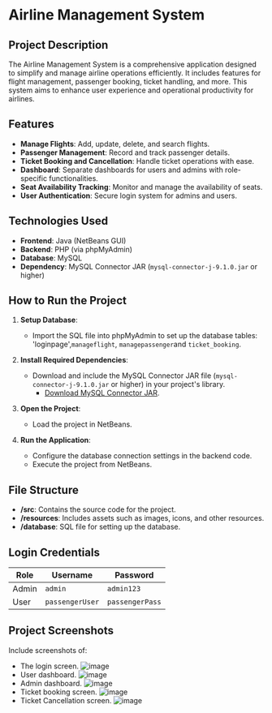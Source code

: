 # Airline Management System

## Project Description
The Airline Management System is a comprehensive application designed to simplify and manage airline operations efficiently. It includes features for flight management, passenger booking, ticket handling, and more. This system aims to enhance user experience and operational productivity for airlines.

## Features
- **Manage Flights**: Add, update, delete, and search flights.
- **Passenger Management**: Record and track passenger details.
- **Ticket Booking and Cancellation**: Handle ticket operations with ease.
- **Dashboard**: Separate dashboards for users and admins with role-specific functionalities.
- **Seat Availability Tracking**: Monitor and manage the availability of seats.
- **User Authentication**: Secure login system for admins and users.

## Technologies Used
- **Frontend**: Java (NetBeans GUI)
- **Backend**: PHP (via phpMyAdmin)
- **Database**: MySQL
- **Dependency**: MySQL Connector JAR (`mysql-connector-j-9.1.0.jar` or higher)

## How to Run the Project
1. **Setup Database**:
   - Import the SQL file into phpMyAdmin to set up the database tables: 'loginpage',`manageflight`, `managepassenger`and `ticket_booking`.

2. **Install Required Dependencies**:
   - Download and include the MySQL Connector JAR file (`mysql-connector-j-9.1.0.jar` or higher) in your project's library.  
     - [Download MySQL Connector JAR](https://dev.mysql.com/downloads/connector/j/).

3. **Open the Project**:
   - Load the project in NetBeans.

4. **Run the Application**:
   - Configure the database connection settings in the backend code.
   - Execute the project from NetBeans.

## File Structure
- **/src**: Contains the source code for the project.
- **/resources**: Includes assets such as images, icons, and other resources.
- **/database**: SQL file for setting up the database.

## Login Credentials
| Role   | Username  | Password |
|--------|-----------|----------|
| Admin  | `admin`   | `admin123` |
| User   | `passengerUser`    | `passengerPass`  |


## Project Screenshots
Include screenshots of:
- The login screen.
  ![image](https://github.com/user-attachments/assets/a8f74433-80c7-42d0-ab4f-42e40e673558)
- User dashboard.
  ![image](https://github.com/user-attachments/assets/2909e90e-ff75-4480-826d-c84463c7209f)
- Admin dashboard.
  ![image](https://github.com/user-attachments/assets/2e393d56-5d37-4cfd-8921-77b8f5169abe)
- Ticket booking screen.
  ![image](https://github.com/user-attachments/assets/051a59d7-3a6d-46bc-a2de-4be2756c141b)
- Ticket Cancellation screen.
  ![image](https://github.com/user-attachments/assets/a2ffcc7c-c1da-4a46-a930-d71cd7eb339f)




